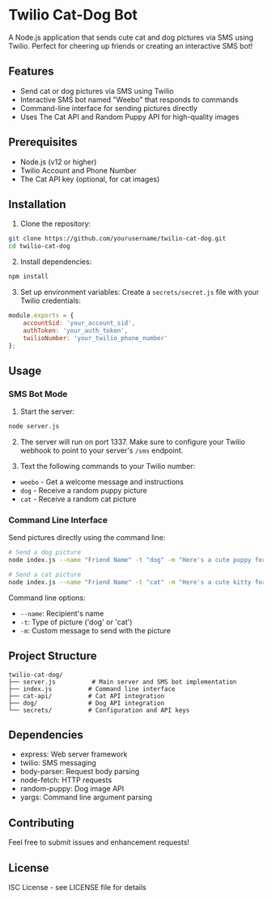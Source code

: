# Twilio Cat-Dog Bot

A Node.js application that sends cute cat and dog pictures via SMS using Twilio. Perfect for cheering up friends or creating an interactive SMS bot!

## Features

- Send cat or dog pictures via SMS using Twilio
- Interactive SMS bot named "Weebo" that responds to commands
- Command-line interface for sending pictures directly
- Uses The Cat API and Random Puppy API for high-quality images

## Prerequisites

- Node.js (v12 or higher)
- Twilio Account and Phone Number
- The Cat API key (optional, for cat images)

## Installation

1. Clone the repository:
```bash
git clone https://github.com/yourusername/twilio-cat-dog.git
cd twilio-cat-dog
```

2. Install dependencies:
```bash
npm install
```

3. Set up environment variables:
Create a `secrets/secret.js` file with your Twilio credentials:
```javascript
module.exports = {
    accountSid: 'your_account_sid',
    authToken: 'your_auth_token',
    twilioNumber: 'your_twilio_phone_number'
};
```

## Usage

### SMS Bot Mode

1. Start the server:
```bash
node server.js
```

2. The server will run on port 1337. Make sure to configure your Twilio webhook to point to your server's `/sms` endpoint.

3. Text the following commands to your Twilio number:
- `weebo` - Get a welcome message and instructions
- `dog` - Receive a random puppy picture
- `cat` - Receive a random cat picture

### Command Line Interface

Send pictures directly using the command line:

```bash
# Send a dog picture
node index.js --name "Friend Name" -t "dog" -m "Here's a cute puppy for you!"

# Send a cat picture
node index.js --name "Friend Name" -t "cat" -m "Here's a cute kitty for you!"
```

Command line options:
- `--name`: Recipient's name
- `-t`: Type of picture ('dog' or 'cat')
- `-m`: Custom message to send with the picture

## Project Structure

```
twilio-cat-dog/
├── server.js          # Main server and SMS bot implementation
├── index.js          # Command line interface
├── cat-api/          # Cat API integration
├── dog/              # Dog API integration
└── secrets/          # Configuration and API keys
```

## Dependencies

- express: Web server framework
- twilio: SMS messaging
- body-parser: Request body parsing
- node-fetch: HTTP requests
- random-puppy: Dog image API
- yargs: Command line argument parsing

## Contributing

Feel free to submit issues and enhancement requests!

## License

ISC License - see LICENSE file for details
